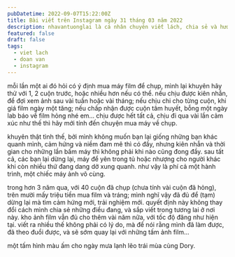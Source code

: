 ```yaml
---
pubDatetime: 2022-09-07T15:22:00Z
title: Bài viết trên Instagram ngày 31 tháng 03 năm 2022
description: nhavantuonglai là cá nhân chuyên viết lách, chia sẻ và hướng dẫn mọi người thuần thục hơn khi thực hành viết lách mỗi ngày qua những bài chia sẻ ngắn trên Instagram chính thức.
featured: false
draft: false
tags:
  - viet lach
  - doan van
  - instagram
---
```


mỗi lần một ai đó hỏi có ý định mua máy film để chụp, mình lại khuyên hãy thử với 1, 2 cuộn trước, hoặc nhiều hơn nếu có thể. nếu chịu được kiên nhẫn, để đợi xem ảnh sau vài tuần hoặc vài tháng; nếu chịu chi cho từng cuộn, khi giá film ngày một tăng; nếu chấp nhận được cuộn tâm huyết, bỗng một ngày lab báo về film hỏng nhé em… chịu được hết tất cả, chịu đi qua vài lần cảm xúc như thế thì hãy mới tính đến chuyện mua máy về chụp.

khuyên thật tình thế, bởi mình không muốn bạn lại giống những bạn khác quanh mình, cảm hứng và niềm đam mê thì có đấy, nhưng kiên nhẫn và thời gian cho những lần bấm máy thì không phải khi nào cũng đong đầy. sau tất cả, các bạn lại dừng lại, máy để yên trong tủ hoặc nhượng cho người khác khi còn nhiều thứ đang dang dở xung quanh. như vậy là phí cả một hành trình, một chiếc máy ảnh vô cùng.

trong hơn 3 năm qua, với 40 cuộn đã chụp (chưa tính vài cuộn đã hỏng), trên mười mấy triệu tiền mua film và tráng; mình nghĩ vậy đã đủ để (tạm) dừng lại mà tìm cảm hứng mới, trải nghiệm mới. quyết định này không thay đổi cách mình chia sẻ những điều đang, và sắp viết trong tương lai ở nơi này. kho ảnh film vẫn đủ cho thêm vài năm nữa, với tốc độ đăng như hiện tại. viết ra nhiều thế không phải có lý do, mà để nói rằng mình đã làm được, đã theo đuổi được, và sẽ sớm quay lại với những tấm ảnh film…

một tấm hình màu ấm cho ngày mưa lạnh lẽo trái mùa cùng Dory.
